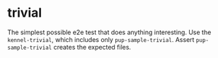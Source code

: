 # trivial

The simplest possible e2e test that does anything interesting.
Use the `kennel-trivial`, which includes only `pup-sample-trivial`. Assert
`pup-sample-trivial` creates the expected files.
